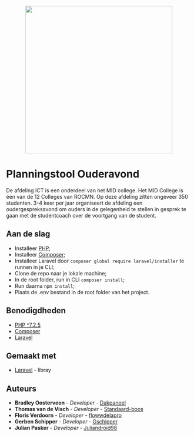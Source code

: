 <p align="center"><img src="https://www.rocmn.nl/themes/custom/rocmn/logo.svg?v=1570171176" width="400"></p>

# Planningstool Ouderavond

De afdeling ICT is een onderdeel van het MID college. Het MID College is één van de 12 Colleges van ROCMN. Op deze afdeling zitten ongeveer 350 studenten. 3-4 keer per jaar organiseert de afdeling een oudergespreksavond om ouders in de gelegenheid te stellen in gesprek te gaan met de studentcoach over de voortgang van de student.

## Aan de slag

<ul>
    <li>Installeer <a href="https://www.php.net/downloads">PHP</a>;</li>
    <li>Installeer <a href="https://getcomposer.org/">Composer</a>;</li>
    <li>Installeer Laravel door <code>composer global require laravel/installer</code> te runnen in je CLI;</li>
    <li>Clone de repo naar je lokale machine;</li>
    <li>In de root folder, run in CLI <code>composer install</code>;</li>
    <li>Run daarna <code>npm install</code>;</li>
    <li>Plaats de .env bestand in de root folder van het project.</li>
</ul>

## Benodigdheden

<ul>
    <li><a href="https://www.php.net/downloads.php">PHP ^7.2.5</a></li>
    <li><a href="https://getcomposer.org/">Composer</a></li>
    <li><a href="https://laravel.com/">Laravel</a></li>
</ul>

## Gemaakt met

* [Laravel](https://laravel.com/) - libray

## Auteurs

* **Bradley Oosterveen** - *Developer* - [Dakpaneel](https://github.com/Dakpaneel)
* **Thomas van de Visch** - *Developer* - [Standaard-boos](https://github.com/Standaard-boos)
* **Floris Verdoorn** - *Developer* - [flowwdelapro](https://github.com/flowwdelapro)
* **Gerben Schipper** - *Developer* - [Gschipper](https://github.com/Gschipper)
* **Julian Pasker** - *Developer* - [Juliandroid98](https://github.com/Juliandroid98)
